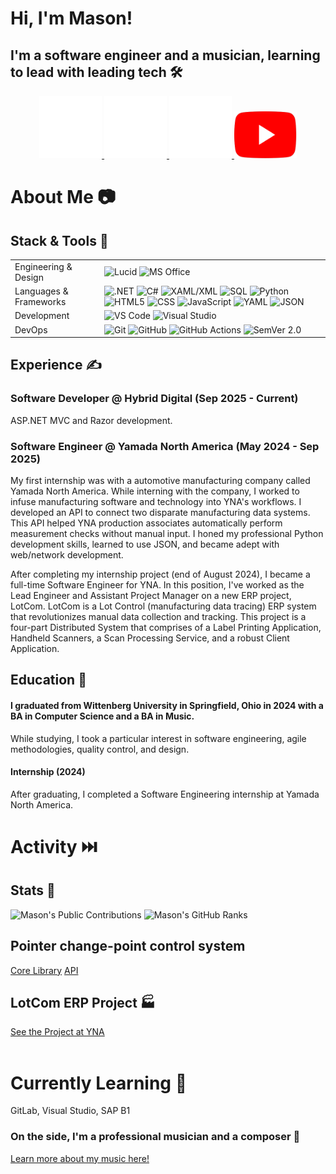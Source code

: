 <div align=left>
   <h1>Hi, I'm Mason!</h1>
   <h2>I'm a software engineer and a musician, learning to lead with leading tech 🛠️</h2>
   <div align=center>
      <a href="https://www.linkedin.com/in/mason-ritchason-590b4a35a?utm_source=share&utm_campaign=share_via&utm_content=profile&utm_medium=android_app">
         <img src="https://github.com/masonritchason/masonritchason/blob/main/InBug-White.png" alt="LinkedIn" width="100" height="100"/>
      </a>
      <a href="https://www.masonritchason.com">
         <img src="https://github.com/masonritchason/masonritchason/blob/main/Network_globe.png" alt="Website" width="100" height="100"/>
      </a>
      <a href="https://www.facebook.com/mason.ritchason.5">
         <img src="https://github.com/masonritchason/masonritchason/blob/main/Facebook_Logo_Secondary.png" alt="Facebook" width="100" height="100"/>
      </a>
      <a href="https://www.youtube.com/@masonritchason">
         <img src="https://github.com/masonritchason/masonritchason/blob/main/YouTube_Logo_2017.png" alt="YouTube" width="100" height="75"/>
      </a>
   </div>
</div>

<div align=left>
   <h1>About Me 📷</h1>
   <h2>Stack & Tools 🧰</h2>
   <table>
      <tr>
         <td>Engineering & Design</td>
         <td>
            <img src="https://img.shields.io/badge/Lucid-%23282C33?style=for-the-badge&logo=lucid&logoColor=%23FFFFFF" alt="Lucid"/>
            <img src="https://img.shields.io/badge/MS%20Office-007ACC?style=for-the-badge&logoColor=%23FFFFFF" alt="MS Office"/>
         </td>
      </tr>
      <tr>
         <td>Languages & Frameworks</td>
         <td>
            <img src="https://img.shields.io/badge/.NET-%23512BD4?style=for-the-badge&logo=dotnet&logoColor=%23FFFFFF" alt=".NET"/>
            <img src="https://img.shields.io/badge/C%23-%23512BD4?style=for-the-badge&logo=C%2B%2B&logoColor=%23FFFFFF" alt="C#"/>
            <img src="https://img.shields.io/badge/XAML%2FXML-%23005FAD?style=for-the-badge&logo=xml&logoColor=%23FFFFFF" alt="XAML/XML"/>
            <img src="https://img.shields.io/badge/SQL-%23003B57?style=for-the-badge&logo=sqlite&logoColor=%23FFFFFF" alt="SQL"/>
            <img src="https://img.shields.io/badge/Python-%233776AB?style=for-the-badge&logo=python&logoColor=%23FFFFFF" alt="Python"/>
            <img src="https://img.shields.io/badge/HTML5-%23E34F26?style=for-the-badge&logo=html5&logoColor=%23FFFFFF" alt="HTML5"/>
            <img src="https://img.shields.io/badge/CSS-%23663399?style=for-the-badge&logo=css&logoColor=%23FFFFFF" alt="CSS"/>
            <img src="https://img.shields.io/badge/JavaScript-%23F7DF1E?style=for-the-badge&logo=javascript&logoColor=%23FFFFFF" alt="JavaScript"/>
            <img src="https://img.shields.io/badge/YAML-%23CB171E?style=for-the-badge&logo=yaml&logoColor=%23FFFFFF" alt="YAML"/>
            <img src="https://img.shields.io/badge/JSON-%23000000?style=for-the-badge&logo=json&logoColor=%23FFFFFF" alt="JSON"/>
         </td>
      </tr>
      <tr>
         <td>Development</td>
         <td>
            <img src="https://img.shields.io/badge/VS%20Code-007ACC?style=for-the-badge&logoColor=%23FFFFFF" alt="VS Code">
            <img src="https://img.shields.io/badge/Visual%20Studio-%23512BD4?style=for-the-badge&logoColor=%23FFFFFF" alt="Visual Studio">
         </td>
      </tr>
      <tr>
         <td>DevOps</td>
         <td>
            <img src="https://img.shields.io/badge/Git-%23F05032?style=for-the-badge&logo=git&logoColor=%23FFFFFF" alt="Git"/>
            <img src="https://img.shields.io/badge/GitHub-%23181717?style=for-the-badge&logo=github&logoColor=%23FFFFFF" alt="GitHub"/>
            <img src="https://img.shields.io/badge/GitHub%20Actions-%232088FF?style=for-the-badge&logo=github-actions&logoColor=%23FFFFFF" alt="GitHub Actions"/>
            <img src="https://img.shields.io/badge/SemVer%202.0-%233F4551?style=for-the-badge&logo=semver&logoColor=%23FFFFFF" alt="SemVer 2.0"/>
         </td>
      </tr>
      </tr>
   </table>
   <h2>Experience ✍️</h2>
   <h3>Software Developer @ Hybrid Digital (Sep 2025 - Current)</h3>
   <p>
      ASP.NET MVC and Razor development.
   </p>
   
   <h3>Software Engineer @ Yamada North America (May 2024 - Sep 2025)</h3>
   <p>
      My first internship was with a automotive manufacturing company called Yamada North America.
      While interning with the company, I worked to infuse manufacturing software and technology into YNA's workflows. 
      I developed an API to connect two disparate manufacturing data systems. 
      This API helped YNA production associates automatically perform measurement checks without manual input.
      I honed my professional Python development skills, learned to use JSON, and became adept with web/network development.
   </p>
   <p>
      After completing my internship project (end of August 2024), I became a full-time Software Engineer for YNA.
      In this position, I've worked as the Lead Engineer and Assistant Project Manager on a new ERP project, LotCom.
      LotCom is a Lot Control (manufacturing data tracing) ERP system that revolutionizes manual data collection and tracking.
      This project is a four-part Distributed System that comprises of a Label Printing Application, Handheld Scanners, a Scan Processing Service, and a robust Client Application. 
   </p>
   <h2>Education 🏫</h2></summary>
   <h4>I graduated from Wittenberg University in Springfield, Ohio in 2024 with a BA in Computer Science and a BA in Music.</h4>
   <p>
      While studying, I took a particular interest in software engineering, agile methodologies, quality control, and design.
   </p>
   <h4>Internship (2024)</h4>
   <p>
      After graduating, I completed a Software Engineering internship at Yamada North America.
   </p>
</div>
            
<div align=left>
   <h1>Activity ⏭️</h1>
   <h2>Stats 💪</h2></summary>
   <img src="https://streak-stats.demolab.com/?user=masonritchason" alt="Mason's Public Contributions" width=350 height=150/>
   <img src="https://github-readme-stats.vercel.app/api?username=masonritchason&show_icons=true&hide_border=true" alt="Mason's GitHub Ranks" width=350 height=150/>
   <h2>Pointer change-point control system</h2>
   <a href="https://www.github.com/masonritchason/pointer-core">Core Library</a>
   <a href="https://www.github.com/masonritchason/pointer-api">API</a>
   <h2>LotCom ERP Project 🏭</h2></summary>
   <div>
   </div>
   <a href="https://www.github.com/Yamada-North-America">See the Project at YNA</a>
   <div>
      &nbsp
   </div>
</div>

<div align=left>
   <h1>Currently Learning 📖</h1>
   <p>GitLab, Visual Studio, SAP B1</p>
</div>

<div align=left>
   <h3>On the side, I'm a professional musician and a composer 🎵</h3>
   <p>
      <a href=https://www.masonritchason.com>Learn more about my music here!</a>
   </p>
</div>
   
   <!---
   masonritchason/masonritchason is a ✨ special ✨ repository because its `README.md` (this file) appears on your GitHub profile.
   You can click the Preview link to take a look at your changes.
   --->
